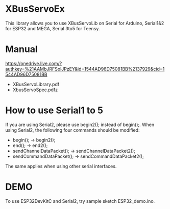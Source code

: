 # XBusServoEx
This library allows you to use XBusServoLib on Serial for Arduino, Serial1&2 for ESP32 and MEGA, Serial 3to5 for Teensy.

# Manual
https://onedrive.live.com/?authkey=%21AAMbJRFSolJPzEY&id=1544AD96D75081BB%2137929&cid=1544AD96D75081BB
- XBusServoLibrary.pdf
- XbusServoSpec.pdfz

# How to use Serial1 to 5
If you are using Serial2, please use begin2(); instead of begin();.
When using Serial2, the following four commands should be modified:
- begin(); -> begin2();
- end(); -> end2();
- sendChannelDataPacket(); -> sendChannelDataPacket2();
- sendCommandDataPacket(); -> sendCommandDataPacket2();

The same applies when using other serial interfaces.

# DEMO
To use ESP32DevKitC and Serial2, try sample sketch ESP32_demo.ino.